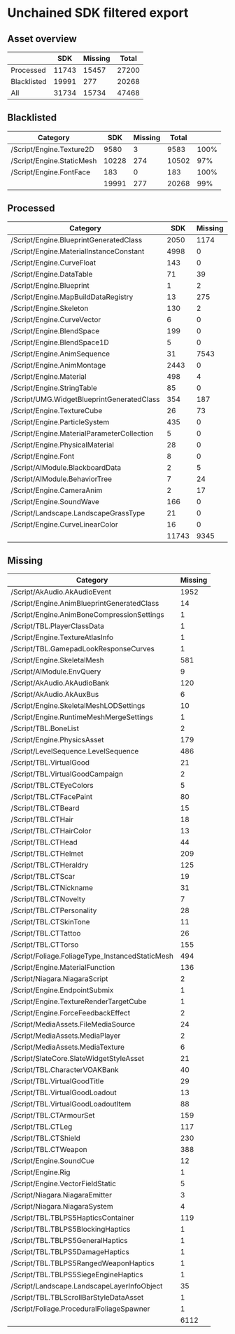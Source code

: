 # Unchained SDK filtered export

## Asset overview
||SDK|Missing|Total|
|-|-|-|-|
|Processed|11743|15457|27200|
|Blacklisted|19991|277|20268|
|All|31734|15734|47468|
## Blacklisted

|Category|SDK|Missing|Total||
|-|-|-|-|-|
|/Script/Engine.Texture2D|9580|3|9583|100%|
|/Script/Engine.StaticMesh|10228|274|10502|97%|
|/Script/Engine.FontFace|183|0|183|100%|
||19991|277|20268|99%|
## Processed

|Category|SDK|Missing|Total||
|-|-|-|-|-|
|/Script/Engine.BlueprintGeneratedClass|2050|1174|3224|64%|
|/Script/Engine.MaterialInstanceConstant|4998|0|4998|100%|
|/Script/Engine.CurveFloat|143|0|143|100%|
|/Script/Engine.DataTable|71|39|110|65%|
|/Script/Engine.Blueprint|1|2|3|33%|
|/Script/Engine.MapBuildDataRegistry|13|275|288|5%|
|/Script/Engine.Skeleton|130|2|132|98%|
|/Script/Engine.CurveVector|6|0|6|100%|
|/Script/Engine.BlendSpace|199|0|199|100%|
|/Script/Engine.BlendSpace1D|5|0|5|100%|
|/Script/Engine.AnimSequence|31|7543|7574|0%|
|/Script/Engine.AnimMontage|2443|0|2443|100%|
|/Script/Engine.Material|498|4|502|99%|
|/Script/Engine.StringTable|85|0|85|100%|
|/Script/UMG.WidgetBlueprintGeneratedClass|354|187|541|65%|
|/Script/Engine.TextureCube|26|73|99|26%|
|/Script/Engine.ParticleSystem|435|0|435|100%|
|/Script/Engine.MaterialParameterCollection|5|0|5|100%|
|/Script/Engine.PhysicalMaterial|28|0|28|100%|
|/Script/Engine.Font|8|0|8|100%|
|/Script/AIModule.BlackboardData|2|5|7|29%|
|/Script/AIModule.BehaviorTree|7|24|31|23%|
|/Script/Engine.CameraAnim|2|17|19|11%|
|/Script/Engine.SoundWave|166|0|166|100%|
|/Script/Landscape.LandscapeGrassType|21|0|21|100%|
|/Script/Engine.CurveLinearColor|16|0|16|100%|
||11743|9345|21088|56%|
## Missing

|Category|Missing|
|-|-|
|/Script/AkAudio.AkAudioEvent|1952|
|/Script/Engine.AnimBlueprintGeneratedClass|14|
|/Script/Engine.AnimBoneCompressionSettings|1|
|/Script/TBL.PlayerClassData|1|
|/Script/Engine.TextureAtlasInfo|1|
|/Script/TBL.GamepadLookResponseCurves|1|
|/Script/Engine.SkeletalMesh|581|
|/Script/AIModule.EnvQuery|9|
|/Script/AkAudio.AkAudioBank|120|
|/Script/AkAudio.AkAuxBus|6|
|/Script/Engine.SkeletalMeshLODSettings|10|
|/Script/Engine.RuntimeMeshMergeSettings|1|
|/Script/TBL.BoneList|2|
|/Script/Engine.PhysicsAsset|179|
|/Script/LevelSequence.LevelSequence|486|
|/Script/TBL.VirtualGood|21|
|/Script/TBL.VirtualGoodCampaign|2|
|/Script/TBL.CTEyeColors|5|
|/Script/TBL.CTFacePaint|80|
|/Script/TBL.CTBeard|15|
|/Script/TBL.CTHair|18|
|/Script/TBL.CTHairColor|13|
|/Script/TBL.CTHead|44|
|/Script/TBL.CTHelmet|209|
|/Script/TBL.CTHeraldry|125|
|/Script/TBL.CTScar|19|
|/Script/TBL.CTNickname|31|
|/Script/TBL.CTNovelty|7|
|/Script/TBL.CTPersonality|28|
|/Script/TBL.CTSkinTone|11|
|/Script/TBL.CTTattoo|26|
|/Script/TBL.CTTorso|155|
|/Script/Foliage.FoliageType_InstancedStaticMesh|494|
|/Script/Engine.MaterialFunction|136|
|/Script/Niagara.NiagaraScript|2|
|/Script/Engine.EndpointSubmix|1|
|/Script/Engine.TextureRenderTargetCube|1|
|/Script/Engine.ForceFeedbackEffect|2|
|/Script/MediaAssets.FileMediaSource|24|
|/Script/MediaAssets.MediaPlayer|2|
|/Script/MediaAssets.MediaTexture|6|
|/Script/SlateCore.SlateWidgetStyleAsset|21|
|/Script/TBL.CharacterVOAKBank|40|
|/Script/TBL.VirtualGoodTitle|29|
|/Script/TBL.VirtualGoodLoadout|13|
|/Script/TBL.VirtualGoodLoadoutItem|88|
|/Script/TBL.CTArmourSet|159|
|/Script/TBL.CTLeg|117|
|/Script/TBL.CTShield|230|
|/Script/TBL.CTWeapon|388|
|/Script/Engine.SoundCue|12|
|/Script/Engine.Rig|1|
|/Script/Engine.VectorFieldStatic|5|
|/Script/Niagara.NiagaraEmitter|3|
|/Script/Niagara.NiagaraSystem|4|
|/Script/TBL.TBLPS5HapticsContainer|119|
|/Script/TBL.TBLPS5BlockingHaptics|1|
|/Script/TBL.TBLPS5GeneralHaptics|1|
|/Script/TBL.TBLPS5DamageHaptics|1|
|/Script/TBL.TBLPS5RangedWeaponHaptics|1|
|/Script/TBL.TBLPS5SiegeEngineHaptics|1|
|/Script/Landscape.LandscapeLayerInfoObject|35|
|/Script/TBL.TBLScrollBarStyleDataAsset|1|
|/Script/Foliage.ProceduralFoliageSpawner|1|
||6112|
